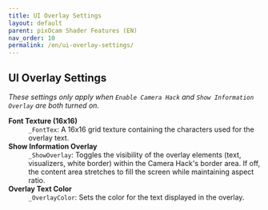 ```yaml
---
title: UI Overlay Settings
layout: default
parent: pixOcam Shader Features (EN)
nav_order: 10
permalink: /en/ui-overlay-settings/
---
```


## UI Overlay Settings

*These settings only apply when `Enable Camera Hack` and `Show Information Overlay` are both turned on.*

<dl>
  <dt><strong>Font Texture (16x16)</strong></dt>
  <dd><code>_FontTex</code>: A 16x16 grid texture containing the characters used for the overlay text.</dd>

  <dt><strong>Show Information Overlay</strong></dt>
  <dd><code>_ShowOverlay</code>: Toggles the visibility of the overlay elements (text, visualizers, white border) within the Camera Hack's border area. If off, the content area stretches to fill the screen while maintaining aspect ratio.</dd>

  <dt><strong>Overlay Text Color</strong></dt>
  <dd><code>_OverlayColor</code>: Sets the color for the text displayed in the overlay.</dd>
</dl> 
